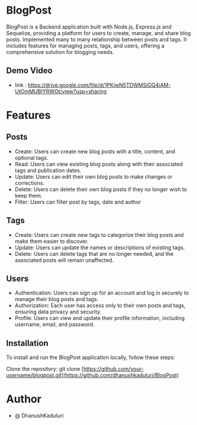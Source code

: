 # BlogPost
BlogPost is a Backend application built with Node.js, Express.js and Sequelize, providing a platform for users to create, manage, and share blog posts. Implemented many to many relationship between posts and tags. It includes features for managing posts, tags, and users, offering a comprehensive solution for blogging needs.
## Demo Video
- link : https://drive.google.com/file/d/1PKiwN5TDWMSiGQ4iAM-UtOmMUBIYRWOt/view?usp=sharing
# Features
## Posts
- Create: Users can create new blog posts with a title, content, and optional tags.
- Read: Users can view existing blog posts along with their associated tags and publication dates.
- Update: Users can edit their own blog posts to make changes or corrections.
- Delete: Users can delete their own blog posts if they no longer wish to keep them.
- Filter: Users can filter post by tags, date and author
## Tags
- Create: Users can create new tags to categorize their blog posts and make them easier to discover.
- Update: Users can update the names or descriptions of existing tags.
- Delete: Users can delete tags that are no longer needed, and the associated posts will remain unaffected.
## Users
- Authentication: Users can sign up for an account and log in securely to manage their blog posts and tags.
- Authorization: Each user has access only to their own posts and tags, ensuring data privacy and security.
- Profile: Users can view and update their profile information, including username, email, and password.
## Installation
To install and run the BlogPost application locally, follow these steps:

Clone the repository:
git clone [https://github.com/your-username/blogpost.git](https://github.com/dhanushkaduluri/BlogPost)
# Author
- @ DhanushKaduluri
